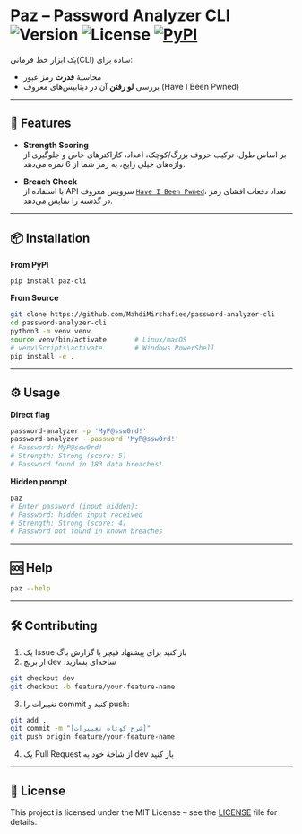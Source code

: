 # Paz – Password Analyzer CLI     ![Version](https://img.shields.io/badge/version-v1.0.0-blue) ![License](https://img.shields.io/badge/license-MIT-green) [![PyPI](https://img.shields.io/pypi/v/toolz-password)](https://pypi.org/project/paz-cli/)

یک ابزار خط فرمانی(CLI) ساده برای:

- محاسبهٔ **قدرت** رمز عبور  
- بررسی **لو رفتن** آن در دیتابیس‌های معروف (Have I Been Pwned)   
---
## 🚀 Features

- **Strength Scoring**  
  بر اساس طول، ترکیب حروف بزرگ/کوچک، اعداد، کاراکترهای خاص و جلوگیری از واژه‌های خیلی رایج، به رمز شما از 6 نمره می‌دهد.

- **Breach Check**  
  با استفاده از API سرویس معروف [`Have I Been Pwned`](https://haveibeenpwned.com)، تعداد دفعات افشای رمز در گذشته را نمایش می‌دهد.

---
## 📦 Installation
**From PyPI**  
```bash
pip install paz-cli
```

**From Source**
```bash
git clone https://github.com/MahdiMirshafiee/password-analyzer-cli
cd password-analyzer-cli
python3 -m venv venv
source venv/bin/activate       # Linux/macOS
# venv\Scripts\activate        # Windows PowerShell
pip install -e .
```
---
## ⚙️ Usage
**Direct flag**
```bash
password-analyzer -p 'MyP@ssw0rd!'
password-analyzer --password 'MyP@ssw0rd!'
# Password: MyP@ssw0rd!
# Strength: Strong (score: 5)
# Password found in 183 data breaches!
```

**Hidden prompt**
```bash
paz
# Enter password (input hidden): 
# Password: hidden input received
# Strength: Strong (score: 4)
# Password not found in known breaches
```
---
## 🆘 Help
```bash
paz --help
```
---
## 🛠 Contributing
1.	یک Issue باز کنید برای پیشنهاد فیچر یا گزارش باگ
2.	از برنچ dev :شاخه‌ای بسازید
```bash
git checkout dev
git checkout -b feature/your-feature-name
```
3.	تغییرات را commit کنید و push:
```bash
git add .
git commit -m "[شرح کوتاه تغییرات]"
git push origin feature/your-feature-name
```
4.	یک Pull Request از شاخهٔ خود به dev باز کنید
---
## 📄 License
This project is licensed under the MIT License – see the [LICENSE](./LICENSE) file for details.
